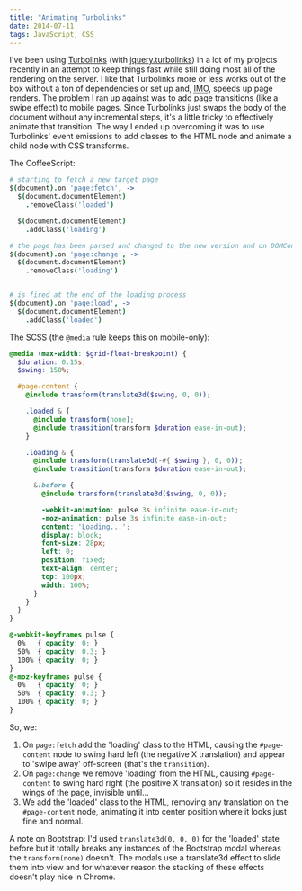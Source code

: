 ```yaml
---
title: "Animating Turbolinks"
date: 2014-07-11
tags: JavaScript, CSS
---
```


I've been using [Turbolinks](https://github.com/rails/turbolinks/) (with [jquery.turbolinks](https://github.com/kossnocorp/jquery.turbolinks)) in a lot of my projects recently in an attempt to keep things fast while still doing most all of the rendering on the server. I like that Turbolinks more or less works out of the box without a ton of dependencies or set up and, <abbr title='in my opinion'>IMO</abbr>, speeds up page renders. The problem I ran up against was to add page transitions (like a swipe effect) to mobile pages. Since Turbolinks just swaps the body of the document without any incremental steps, it's a little tricky to effectively animate that transition. The way I ended up overcoming it was to use Turbolinks' event emissions to add classes to the HTML node and animate a child node with CSS transforms.

The CoffeeScript:

```coffeescript
# starting to fetch a new target page
$(document).on 'page:fetch', ->
  $(document.documentElement)
    .removeClass('loaded')

  $(document.documentElement)
    .addClass('loading')

# the page has been parsed and changed to the new version and on DOMContentLoaded
$(document).on 'page:change', ->
  $(document.documentElement)
    .removeClass('loading')


# is fired at the end of the loading process
$(document).on 'page:load', ->
  $(document.documentElement)
    .addClass('loaded')
```

The SCSS (the `@media` rule keeps this on mobile-only):

```scss
@media (max-width: $grid-float-breakpoint) {
  $duration: 0.15s;
  $swing: 150%;

  #page-content {
    @include transform(translate3d($swing, 0, 0));

    .loaded & {
      @include transform(none);
      @include transition(transform $duration ease-in-out);
    }

    .loading & {
      @include transform(translate3d(-#{ $swing }, 0, 0));
      @include transition(transform $duration ease-in-out);

      &:before {
        @include transform(translate3d($swing, 0, 0));

        -webkit-animation: pulse 3s infinite ease-in-out;
        -moz-animation: pulse 3s infinite ease-in-out;
        content: 'Loading...';
        display: block;
        font-size: 28px;
        left: 0;
        position: fixed;
        text-align: center;
        top: 100px;
        width: 100%;
      }
    }
  }
}

@-webkit-keyframes pulse {
  0%   { opacity: 0; }
  50%  { opacity: 0.3; }
  100% { opacity: 0; }
}
@-moz-keyframes pulse {
  0%   { opacity: 0; }
  50%  { opacity: 0.3; }
  100% { opacity: 0; }
}
```

So, we:

1. On `page:fetch` add the 'loading' class to the HTML, causing the `#page-content` node to swing hard left (the negative X translation) and appear to 'swipe away' off-screen (that's the `transition`).
2. On `page:change` we remove 'loading' from the HTML, causing `#page-content` to swing hard right (the positive X translation) so it resides in the wings of the page, invisible until...
3. We add the 'loaded' class to the HTML, removing any translation on the `#page-content` node, animating it into center position where it looks just fine and normal.

A note on Bootstrap: I'd used `translate3d(0, 0, 0)` for the 'loaded' state before but it totally breaks any instances of the Bootstrap modal whereas the `transform(none)` doesn't. The modals use a translate3d effect to slide them into view and for whatever reason the stacking of these effects doesn't play nice in Chrome.
